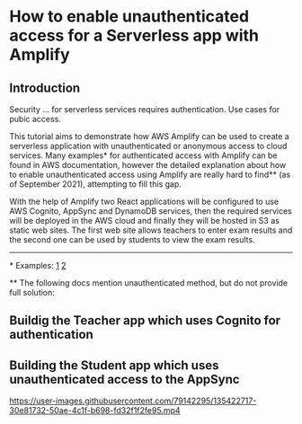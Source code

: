 # How to enable unauthenticated access for a Serverless app with Amplify

## Introduction
Security … for serverless services requires authentication. Use cases for pubic access.

This tutorial aims to demonstrate how AWS Amplify can be used to create a serverless application with unauthenticated or anonymous access to cloud services. Many examples* for authenticated access with Amplify can be found in AWS documentation, however the detailed explanation about how to enable unauthenticated access using Amplify are really hard to find** (as of September 2021), attempting to fill this gap.

With the help of Amplify two React applications will be configured to use AWS Cognito, AppSync and DynamoDB services, then the required services will be deployed in the AWS cloud and finally they will be hosted in S3 as static web sites. The first web site allows teachers to enter exam results and the second one can be used by students to view the exam results.

---

\* Examples: [1](https://docs.amplify.aws/lib/auth/getting-started/q/platform/js/) [2](https://docs.amplify.aws/start/getting-started/auth/q/integration/react/) 

\** The following docs mention unauthenticated method, but do not provide full solution:

## Buildig the Teacher app which uses Cognito for authentication

## Building the Student app which uses unauthenticated access to the AppSync



https://user-images.githubusercontent.com/79142295/135422717-30e81732-50ae-4c1f-b698-fd32f1f2fe95.mp4

